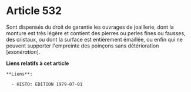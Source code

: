 # Article 532

Sont dispensés du droit de garantie les ouvrages de joaillerie, dont la monture est très légère et contient des pierres ou
perles fines ou fausses, des cristaux, ou dont la surface est entièrement émaillée, ou enfin qui ne peuvent supporter
l'empreinte des poinçons sans détérioration [*exonération*].

**Liens relatifs à cet article**

	**Liens**:

	  - HISTO: EDITION 1979-07-01
